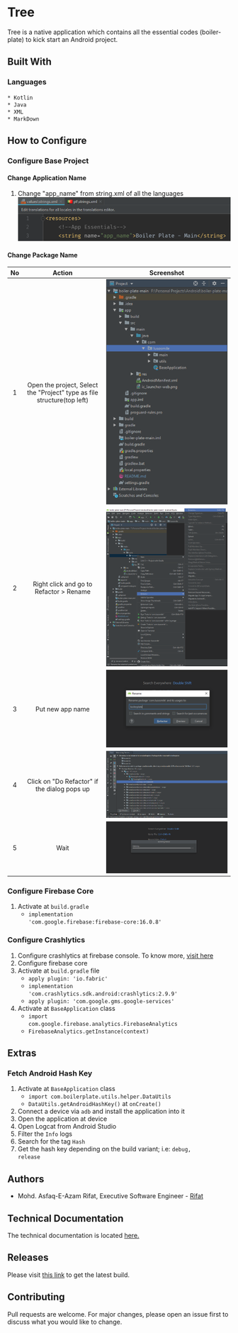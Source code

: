 # Tree

Tree is a native application which contains all the essential codes (boiler-plate) to kick start an Android project.

## Built With
### Languages
    * Kotlin
    * Java
    * XML
    * MarkDown
    
## How to Configure
### Configure Base Project
#### Change Application Name
1. Change "app_name" from string.xml of all the languages
    ![Visual](readme-images/refactor00.PNG)
#### Change Package Name
| No | Action | Screenshot |
| :---: | :---: | :---: |
| 1 | Open the project, Select the "Project" type as file structure(top left) | ![Visual](readme-images/refactor01.PNG) | 
| 2 | Right click and go to Refactor > Rename | ![Visual](readme-images/refactor02.PNG) |
| 3 | Put new app name | ![Visual](readme-images/refactor03.PNG) | 
| 4 | Click on "Do Refactor" if the dialog pops up | ![Visual](readme-images/refactor04.PNG) |
| 5 | Wait | ![Visual](readme-images/refactor05.PNG) |
### Configure Firebase Core
1. Activate at <code>build.gradle</code>
    * <code>implementation 'com.google.firebase:firebase-core:16.0.8'</code>
### Configure Crashlytics
1. Configure crashlytics at firebase console. To know more, [visit here](http://bit.ly/2VBDluy)
2. Configure firebase core 
3. Activate at <code>build.gradle</code> file 
    * <code>apply plugin: 'io.fabric'</code>
    * <code>implementation 'com.crashlytics.sdk.android:crashlytics:2.9.9'</code>
    * <code>apply plugin: 'com.google.gms.google-services'</code>
4. Activate at <code>BaseApplication</code> class
    * <code>import com.google.firebase.analytics.FirebaseAnalytics</code>
    * <code>FirebaseAnalytics.getInstance(context)</code>
## Extras
### Fetch Android Hash Key
1. Activate at <code>BaseApplication</code> class
    * <code>import com.boilerplate.utils.helper.DataUtils</code>
    * <code>DataUtils.getAndroidHashKey()</code> at <code>onCreate()</code>
2. Connect a device via <code>adb</code> and install the application into it
3. Open the application at device
4. Open Logcat from Android Studio
5. Filter the <code>Info</code> logs
6. Search for the tag <code>Hash</code>
7. Get the hash key depending on the build variant; i.e: <code>debug, release</code>
## Authors
* Mohd. Asfaq-E-Azam Rifat, Executive Software Engineer - [Rifat](https://github.com/rifat15913)

## Technical Documentation
The technical documentation is located [here.](app/documentation/)

## Releases
Please visit [this link](app/release/) to get the latest build.

## Contributing
Pull requests are welcome. For major changes, please open an issue first to discuss what you would like to change.
